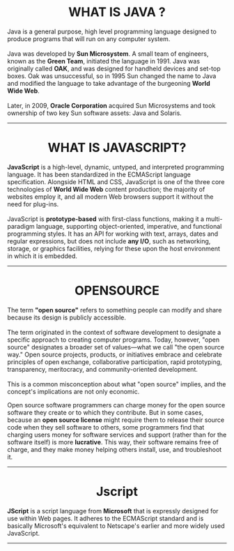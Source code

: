 <html>
<head>
<center><h1>WHAT IS JAVA ?</h1></center>
<title>
Meaning of Java.
</title>
</head>
<body>
<p>
Java is a general purpose, high level programming language designed to produce programs that will run on any computer system.
<br><br>
Java was developed by <b>Sun Microsystem</b>. A small team of engineers, known as the <b>Green Team</b>, initiated the language in 1991. Java was originally called <b>OAK</b>, and was designed for handheld devices and set-top boxes. Oak was unsuccessful, so in 1995 Sun changed the name to Java and modified the language to take advantage of the burgeoning <b>World Wide Web</b>.
<br><br>
Later, in 2009, <b>Oracle Corporation</b> acquired Sun Microsystems and took ownership of two key Sun software assets: Java and Solaris.
</p>
<hr>
</body>
</html>
<html>
<head>
<center><h1>WHAT IS JAVASCRIPT?</h1></center>
<title>
JavaScript
</title>
</head>
<body>
<p>
<b>JavaScript</b> is a high-level, dynamic, untyped, and interpreted programming language. It has been standardized in the ECMAScript language specification. Alongside HTML and CSS, JavaScript is one of the three core technologies of <b>World Wide Web</b> content production; the majority of websites employ it, and all modern Web browsers support it without the need for plug-ins.
<br><br> 
JavaScript is <b>prototype-based</b> with first-class functions, making it a multi-paradigm language, supporting object-oriented, imperative, and functional programming styles. It has an API for working with text, arrays, dates and regular expressions, but does not include <b>any I/O</b>, such as networking, storage, or graphics facilities, relying for these upon the host environment in which it is embedded.
</p>
<hr>
</body>
</html>
<html>
<head>
<center><h1>OPENSOURCE</h1></center>
<title>
What is opensource
</title>
</head>
<body>
<p>
The term <b>"open source"</b> refers to something people can modify and share because its design is publicly accessible.
<br><br>
The term originated in the context of software development to designate a specific approach to creating computer programs. Today, however, "open source" designates a broader set of values—what we call "the open source way." Open source projects, products, or initiatives embrace and celebrate principles of open exchange, collaborative participation, rapid prototyping, transparency, meritocracy, and community-oriented development.
<br><br>
This is a common misconception about what "open source" implies, and the concept's implications are not only economic.

Open source software programmers can charge money for the open source software they create or to which they contribute. But in some cases, because an <b>open source license</b> might require them to release their source code when they sell software to others, some programmers find that charging users money for software services and support (rather than for the software itself) is more <b>lucrative</b>. This way, their software remains free of charge, and they make money helping others install, use, and troubleshoot it.
</p>
<hr>
</body>
</html>
<html>
<head>
<center><h1>Jscript</h1></center>
<title>
What is Jscript?
</title>
</head>
<body>
<p>
<b>JScript</b> is a script language from <b>Microsoft</b> that is expressly designed for use within Web pages. It adheres to the ECMAScript standard and is basically Microsoft's equivalent to Netscape's earlier and more widely used JavaScript.
<br>
</p>
<hr>
</body>
</html>
